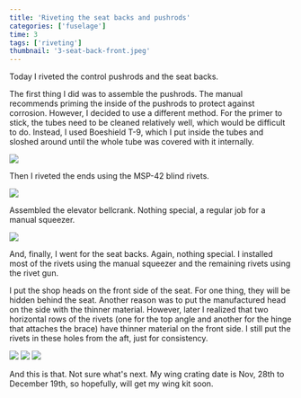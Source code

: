 ```yaml
---
title: 'Riveting the seat backs and pushrods'
categories: ['fuselage']
time: 3
tags: ['riveting']
thumbnail: '3-seat-back-front.jpeg'
---
```


Today I riveted the control pushrods and the seat backs.  

<!-- more -->

The first thing I did was to assemble the pushrods. The manual recommends priming the inside of the pushrods to protect against corrosion. However, I decided to use a different method. For the primer to stick, the tubes need to be cleaned relatively well, which would be difficult to do. Instead, I used Boeshield T-9, which I put inside the tubes and sloshed around until the whole tube was covered with it internally.

![](0-corrosion-protection.jpeg)

Then I riveted the ends using the MSP-42 blind rivets.

![](1-pushrods-assembled.jpeg)

Assembled the elevator bellcrank. Nothing special, a regular job for a manual squeezer.

![](2-elevator-bellcrank.jpeg)

And, finally, I went for the seat backs. Again, nothing special. I installed most of the rivets using the manual squeezer and the remaining rivets using the rivet gun.

I put the shop heads on the front side of the seat. For one thing, they will be hidden behind the seat. Another reason was to put the manufactured head on the side with the thinner material. However, later I realized that two horizontal rows of the rivets (one for the top angle and another for the hinge that attaches the brace) have thinner material on the front side. I still put the rivets in these holes from the aft, just for consistency.

![](3-seat-back-front.jpeg)
![](4-seat-back-back.jpeg)
![](5-seat-back-brace.jpeg)

And this is that. Not sure what's next. My wing crating date is Nov, 28th to December 19th, so hopefully, will get my wing kit soon.